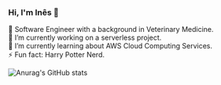 ### Hi, I'm Inês 👋

👩 Software Engineer with a background in Veterinary Medicine. <br/>
🔭 I’m currently working on a serverless project. <br/>
🌱 I’m currently learning about AWS Cloud Computing Services. <br/>
⚡ Fun fact: Harry Potter Nerd. <br/>


![Anurag's GitHub stats](https://github-readme-stats.vercel.app/api?username=inesalcaide&show_icons=true&theme=catppuccin_mocha)
<!--
**inesalcaide/inesalcaide** is a ✨ _special_ ✨ repository because its `README.md` (this file) appears on your GitHub profile.


-->
